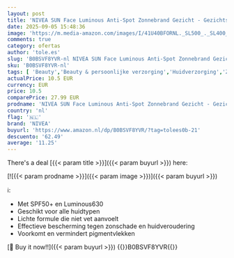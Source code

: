 ```yaml
---
layout: post
title: 'NIVEA SUN Face Luminous Anti-Spot Zonnebrand Gezicht - Gezichtscrème met SPF 50+ - Anti Pigmentvlekken Crème - Zonnecrème - Beschermt en egaliseert - 40 ml'
date: 2025-09-05 15:48:36
image: 'https://m.media-amazon.com/images/I/41U40BFORNL._SL500_._SL400_.jpg'
comments: true
category: ofertas
author: 'tole.es'
slug: 'B0BSVF8YVR-nl NIVEA SUN Face Luminous Anti-Spot Zonnebrand Gezicht -...'
sku: 'B0BSVF8YVR-nl'
tags: [ 'Beauty','Beauty & persoonlijke verzorging','Huidverzorging','Zonnebrandmiddelen','Zonnebrandmiddelen voor gezicht','Zonverzorging & bruining','nivea','🇳🇱', ]
actualPrice: 10.5 EUR
currency: EUR
price: 10.5
comparePrice: 27.99 EUR
prodname: 'NIVEA SUN Face Luminous Anti-Spot Zonnebrand Gezicht - Gezichtscrème met SPF 50+ - Anti Pigmentvlekken Crème - Zonnecrème - Beschermt en egaliseert - 40 ml'
country: 'nl'
flag: '🇳🇱'
brand: 'NIVEA'
buyurl: 'https://www.amazon.nl/dp/B0BSVF8YVR/?tag=tolees0b-21'
descuento: '62.49'
average: '11.25'
---
```


There's a deal [{{< param title >}}]({{< param buyurl >}})  here:

[![{{< param prodname >}}]({{< param image >}})]({{< param buyurl >}})

ℹ️:

- Met SPF50+ en Luminous630
- Geschikt voor alle huidtypen
- Lichte formule die niet vet aanvoelt
- Effectieve bescherming tegen zonschade en huidveroudering
- Voorkomt en vermindert pigmentvlekken

[🛒 Buy it now!!]({{< param buyurl >}})
{{<world>}}B0BSVF8YVR{{</world>}}
